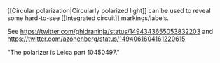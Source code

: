 [[Circular polarization|Circularly polarized light]] can be used to reveal some hard-to-see [[Integrated circuit]] markings/labels.

See https://twitter.com/ghidraninja/status/1494343655053832203 and https://twitter.com/azonenberg/status/1494061604161220615

"The polarizer is Leica part 10450497."